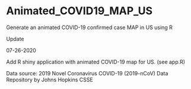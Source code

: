 # Animated_COVID19_MAP_US
Generate an animated COVID-19 confirmed case MAP in US using R

Update

07-26-2020

Add R shiny application with animated COVID-19 map for US. (see app.R)







Data source: 2019 Novel Coronavirus COVID-19 (2019-nCoV) Data Repository by Johns Hopkins CSSE
